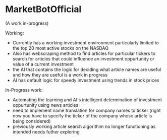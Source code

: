# MarketBotOfficial
(A work in-progress)

Working:
- Currently has a working investment environment particularly limited to the top 20 most active stocks on the NASDAQ
- Also has webscraping method to find articles for particular tickers to search for articles that could influence an investment oppurtunity
  or value of a current investment
- the AI that contains the logic for deciding what article names are useful and how they are useful is a work in progress
- AI has default logic for speedy investment using trends in stock prices
 
In-Progress work:
- Automating the learning and AI's intelligent determination of investment oppurtunity using news articles
- need to implement name translation for company names to ticker
(right now you have to specify the ticker of the company whose article is being considered)
- previously working article search algorithim no longer functioning as intended needs futher exploring
